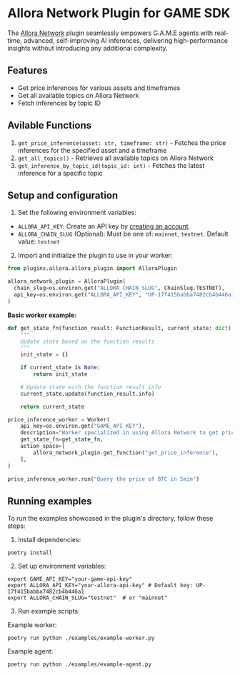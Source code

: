 # Allora Network Plugin for GAME SDK

The [Allora Network](https://allora.network) plugin seamlessly empowers G.A.M.E agents with real-time, advanced, self-improving AI inferences, delivering high-performance insights without introducing any additional complexity.

## Features
- Get price inferences for various assets and timeframes
- Get all available topics on Allora Network
- Fetch inferences by topic ID

## Avilable Functions

1. `get_price_inference(asset: str, timeframe: str)` - Fetches the price inferences for the specified asset and a timeframe
2. `get_all_topics()` - Retrieves all available topics on Allora Network
3. `get_inference_by_topic_id(topic_id: int)` - Fetches the latest inference for a specific topic

## Setup and configuration
1. Set the following environment variables:
  - `ALLORA_API_KEY`: Create an API key by [creating an account](https://developer.upshot.xyz/signup).
  - `ALLORA_CHAIN_SLUG` (Optional): Must be one of: `mainnet`, `testnet`. Default value: `testnet`

2. Import and initialize the plugin to use in your worker:
```python
from plugins.allora.allora_plugin import AlloraPlugin

allora_network_plugin = AlloraPlugin(
  chain_slug=os.environ.get("ALLORA_CHAIN_SLUG", ChainSlug.TESTNET),
  api_key=os.environ.get("ALLORA_API_KEY", "UP-17f415babba7482cb4b446a1"),
)
```

**Basic worker example:**
```python
def get_state_fn(function_result: FunctionResult, current_state: dict) -> dict:
    """
    Update state based on the function results
    """
    init_state = {}

    if current_state is None:
        return init_state

    # Update state with the function result info
    current_state.update(function_result.info)

    return current_state

price_inference_worker = Worker(
    api_key=os.environ.get("GAME_API_KEY"),
    description="Worker specialized in using Allora Network to get price inferences",
    get_state_fn=get_state_fn,
    action_space=[
        allora_network_plugin.get_function("get_price_inference"),
    ],
)

price_inference_worker.run("Query the price of BTC in 5min")
```

## Running examples

To run the examples showcased in the plugin's directory, follow these steps:

1. Install dependencies:
```
poetry install
```

2. Set up environment variables:
```
export GAME_API_KEY="your-game-api-key"
export ALLORA_API_KEY="your-allora-api-key" # Default key: UP-17f415babba7482cb4b446a1
export ALLORA_CHAIN_SLUG="testnet"  # or "mainnet"
```

3. Run example scripts:

Example worker:
```
poetry run python ./examples/example-worker.py  
```

Example agent:
```
poetry run python ./examples/example-agent.py
```